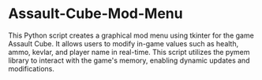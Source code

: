 # Assault-Cube-Mod-Menu
This Python script creates a graphical mod menu using tkinter for the game Assault Cube. It allows users to modify in-game values such as health, ammo, kevlar, and player name in real-time. This script utilizes the pymem library to interact with the game's memory, enabling dynamic updates and modifications.

